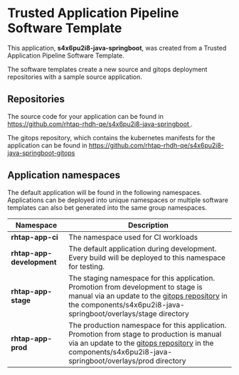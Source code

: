 # Trusted Application Pipeline Software Template

This application, **s4x6pu2i8-java-springboot**, was created from a Trusted Application Pipeline Software Template.

The software templates create a new source and gitops deployment repositories with a sample source application. 

## Repositories

The source code for your application can be found in [https://github.com/rhtap-rhdh-qe/s4x6pu2i8-java-springboot ](https://github.com/rhtap-rhdh-qe/s4x6pu2i8-java-springboot ).
 
The gitops repository, which contains the kubernetes manifests for the application can be found in 
[https://github.com/rhtap-rhdh-qe/s4x6pu2i8-java-springboot-gitops ](https://github.com/rhtap-rhdh-qe/s4x6pu2i8-java-springboot-gitops ) 

## Application namespaces 

The default application will be found in the following namespaces. Applications can be deployed into unique namespaces or multiple software templates can also bet generated into the same group namespaces.  

|  Namespace   |  Description   |  
| -------- | -------- |
| **rhtap-app-ci** | The namespace used for CI workloads |
| **rhtap-app-development** | The default application during development. Every build will be deployed to this namespace for testing. |
| **rhtap-app-stage** | The staging namespace for this application. Promotion from development to stage is manual via an update to the [gitops repository](https://github.com/rhtap-rhdh-qe/s4x6pu2i8-java-springboot-gitops ) in the components/s4x6pu2i8-java-springboot/overlays/stage directory |
| **rhtap-app-prod** | The production namespace for this application. Promotion from stage to production is manual via an update to the [gitops repository](https://github.com/rhtap-rhdh-qe/s4x6pu2i8-java-springboot-gitops ) in the components/s4x6pu2i8-java-springboot/overlays/prod directory |